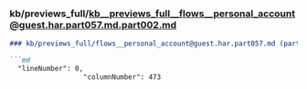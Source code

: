 ### kb/previews_full/kb__previews_full__flows__personal_account@guest.har.part057.md.part002.md

```md
### kb/previews_full/flows__personal_account@guest.har.part057.md (part 002)

```md
  "lineNumber": 0,
                  "columnNumber": 473
```

```

```
